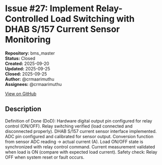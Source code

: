 # Issue #27: Implement Relay-Controlled Load Switching with DHAB S/157 Current Sensor Monitoring

**Repository:** bms_master  
**Status:** Closed  
**Created:** 2025-09-20  
**Updated:** 2025-09-25  
**Closed:** 2025-09-25  
**Author:** @crmaarimuthu  
**Assignees:** @crmaarimuthu  

[View on GitHub](https://github.com/Simtestlab/bms_master/issues/27)

## Description

Definition of Done (DoD):
 Hardware digital output pin configured for relay control (ON/OFF).
 Relay switching verified (load connected and disconnected properly).
 DHAB S/157 current sensor interface implemented.
 ADC pin configured and calibrated for sensor output.
 Conversion function from sensor ADC reading → actual current (A).
 Load ON/OFF state is synchronized with relay control command.
 Current measurement validated when load is ON (compare with expected load current).
 Safety check: Relay OFF when system reset or fault occurs.